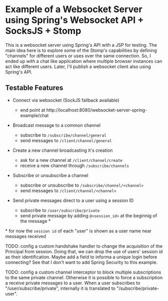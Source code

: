 # Example of a Websocket Server using Spring's Websocket API + SocksJS + Stomp
This is a websocket server using Spring's API with a JSP for testing.
The main idea here is to explore some of the Stomp's capabilities by defining "channels" for different users or uses over the same connection.
So, I ended up with a chat like application where multiple browser instances can act like different users.
Later, I'll publish a websocket client also using Spring's API.

## Testable Features
- Connect via websocket (SockJS fallback available)
    * end point at http://localhost:8080/websocket-server-spring-example/chat
    
- Broadcast message to a common channel
   * subscribe to `/subscribe/channel/general`
   * send messages to `/client/channel/general`
    
- Create a new channel broadcasting it's creation
   * ask for a new channel at `/client/channel/create`
   * receive a new channel through `/subscribe/channels`
    
- Subscribe or unsubscribe a channel
   * subscribe or unsubscribe to `/subscribe/channel/<channel>`
   * send messages to `/client/channel/<channel>`
    
- Send private messages direct to a user using a session ID
   * subscribe to `/user/subscribe/private`
   * send private message by adding `@<session_id>` at the beginnig of the message *

\* for now the `session id` of each "user" is shown as a user name near messages received

TODO: config a custom handshake handler to change the acquisition of the Principal from session.
Doing that, we can drop the use of users' session id as their identification.
Maybe add a field to informa a unique login before connecting?
See that I don't want to add Spring Security to this example.

TODO: config a custom channel interceptor to block multiple subscriptions to the same private channel.
Otherwise it is possible to force a subscription a receive private messages to a user.
When a user subscribes to "/user/subscribe/private", internally it is translated to "/subscribe/private-user<session-id>".